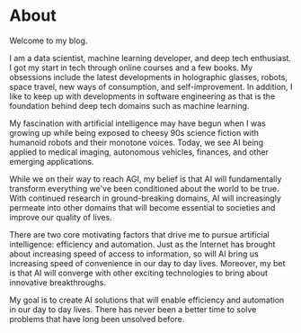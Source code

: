 # About

Welcome to my blog.

I am a data scientist, machine learning developer, and deep tech enthusiast. I got my start in tech through online courses and a few books. My obsessions include the latest developments in holographic glasses, robots, space travel, new ways of consumption, and self-improvement. In addition, I like to keep up with developments in software engineering as that is the foundation behind deep tech domains such as machine learning.

My fascination with artificial intelligence may have begun when I was growing up while being exposed to cheesy 90s science fiction with humanoid robots and their monotone voices. Today, we see AI being applied to medical imaging, autonomous vehicles, finances, and other emerging applications.

While we on their way to reach AGI, my belief is that AI will fundamentally transform everything we've been conditioned about the world to be true. With continued research in ground-breaking domains, AI will increasingly permeate into other domains that will become essential to societies and improve our quality of lives.

There are two core motivating factors that drive me to pursue artificial intelligence: efficiency and automation. Just as the Internet has brought about increasing speed of access to information, so will AI bring us increasing speed of convenience in our day to day lives. Moreover, my bet is that AI will converge with other exciting technologies to bring about innovative breakthroughs.

My goal is to create AI solutions that will enable efficiency and automation in our day to day lives. There has never been a better time to solve problems that have long been unsolved before.
